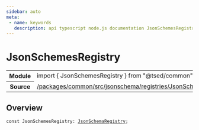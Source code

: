 ```yaml
---
sidebar: auto
meta:
 - name: keywords
   description: api typescript node.js documentation JsonSchemesRegistry const
---
```

# JsonSchemesRegistry <Badge text="Constant" type="const"/>
<!-- Summary -->
<section class="symbol-info"><table class="is-full-width"><tbody><tr><th>Module</th><td><div class="lang-typescript"><span class="token keyword">import</span> { JsonSchemesRegistry }&nbsp;<span class="token keyword">from</span>&nbsp;<span class="token string">"@tsed/common"</span></div></td></tr><tr><th>Source</th><td><a href="https://github.com/TypedProject/ts-express-decorators/blob/v5.4.0/packages/common/src/jsonschema/registries/JsonSchemesRegistry.ts#L0-L0">/packages/common/src/jsonschema/registries/JsonSchemesRegistry.ts</a></td></tr></tbody></table></section>

<!-- Overview -->
## Overview


<pre><code class="typescript-lang "><span class="token keyword">const</span> JsonSchemesRegistry<span class="token punctuation">:</span> <a href="/api/common/jsonschema/registries/JsonSchemaRegistry.html"><span class="token">JsonSchemaRegistry</span></a><span class="token punctuation">;</span></code></pre>